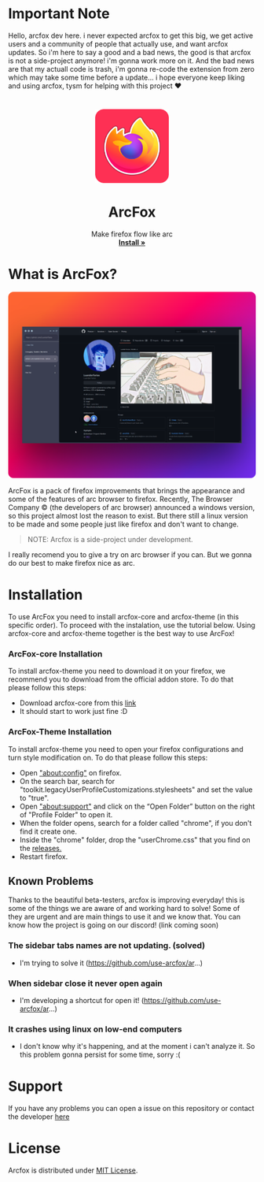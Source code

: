 # Important Note

Hello, arcfox dev here. i never expected arcfox to get this big, we get active users and a community of people that actually use, and want arcfox updates. So i'm here to say a good and a bad news, the good is that arcfox is not a side-project anymore! i'm gonna work more on it. And the bad news are that my actuall code is trash, i'm gonna re-code the extension from zero which may take some time before a update... i hope everyone keep liking and using arcfox, tysm for helping with this project ❤

#

<p align="center">
  <a href="#">
  </a>
  <p align="center">
   <img width="150" height="150" src="/logo.png" alt="Logo">
  </p>
  <h1 align="center"><b>ArcFox</b></h1>
  <p align="center">
  Make firefox flow like arc
    <br />
    <a href="https://github.com/use-arcfox/arcfox/releases"><strong>Install »</strong></a>
    <br />
  </p>
</p>

# What is ArcFox?
<img src="screenshot.png"/>

ArcFox is a pack of firefox improvements that brings the appearance and some of the features of arc browser to firefox. Recently, The Browser Company © (the developers of arc browser) announced a windows version, so this project almost lost the reason to exist. But there still a linux version to be made and some people just like firefox and don't want to change.

> NOTE: Arcfox is a side-project under development.

I really recomend you to give a try on arc browser if you can. But we gonna do our best to make firefox nice as arc.

# Installation
To use ArcFox you need to install arcfox-core and arcfox-theme (in this specific order). To proceed with the instalation, use the tutorial below. Using arcfox-core and arcfox-theme together is the best way to use ArcFox!

### ArcFox-core Installation
To install arcfox-theme you need to download it on your firefox, we recommend you to download from the official addon store. To do that please follow this steps:

- Download arcfox-core from this [link](https://addons.mozilla.org/en-US/firefox/addon/arcfox/)
- It should start to work just fine :D

### ArcFox-Theme Installation
To install arcfox-theme you need to open your firefox configurations and turn style modification on. To do that please follow this steps:

- Open <a href="about:config">"about:config"</a> on firefox.
- On the search bar, search for "toolkit.legacyUserProfileCustomizations.stylesheets" and set the value to "true".
- Open <a href="about:support">"about:support"</a> and click on the “Open Folder” button on the right of "Profile Folder" to open it.
- When the folder opens, search for a folder called "chrome", if you don't find it create one.
- Inside the "chrome" folder, drop the "userChrome.css" that you find on the <a href="https://github.com/use-arcfox/arcfox/releases">releases.</a>
- Restart firefox.

## Known Problems
Thanks to the beautiful beta-testers, arcfox is improving everyday! this is some of the things we are aware of and working hard to solve! Some of they are urgent and are main things to use it and we know that. You can know how the project is going on our discord! (link coming soon)

### The sidebar tabs names are not updating. (solved)
- I'm trying to solve it (https://github.com/use-arcfox/ar...)

### When sidebar close it never open again
- I'm developing a shortcut for open it! (https://github.com/use-arcfox/ar...)

### It crashes using linux on low-end computers
- I don't know why it's happening, and at the moment i can't analyze it. So this problem gonna persist for some time, sorry :(

# Support
If you have any problems you can open a issue on this repository or contact the developer [here](https://discord.gg/VRBVsjJ7NQ)

# License
Arcfox is distributed under [MIT License](/LICENSE).
